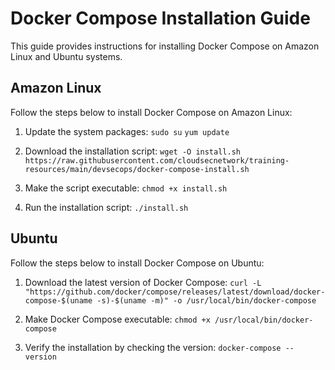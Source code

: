 # Docker Compose Installation Guide
This guide provides instructions for installing Docker Compose on Amazon Linux and Ubuntu systems.

## Amazon Linux
Follow the steps below to install Docker Compose on Amazon Linux:

1.  Update the system packages:
    `sudo su`
    `yum update`

2.  Download the installation script:
    `wget -O install.sh https://raw.githubusercontent.com/cloudsecnetwork/training-resources/main/devsecops/docker-compose-install.sh`

3.  Make the script executable:
    `chmod +x install.sh`
    
4.  Run the installation script:
    `./install.sh` 

## Ubuntu
Follow the steps below to install Docker Compose on Ubuntu:

1.  Download the latest version of Docker Compose:
    `curl -L "https://github.com/docker/compose/releases/latest/download/docker-compose-$(uname -s)-$(uname -m)" -o /usr/local/bin/docker-compose` 
    
2.  Make Docker Compose executable:
    `chmod +x /usr/local/bin/docker-compose` 
  
3.  Verify the installation by checking the version:
    `docker-compose --version`
